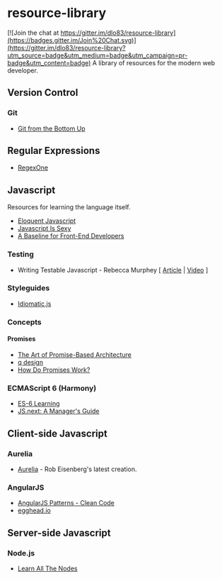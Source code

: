 # resource-library

[![Join the chat at https://gitter.im/dlo83/resource-library](https://badges.gitter.im/Join%20Chat.svg)](https://gitter.im/dlo83/resource-library?utm_source=badge&utm_medium=badge&utm_campaign=pr-badge&utm_content=badge)
A library of resources for the modern web developer.

## Version Control

### Git
- [Git from the Bottom Up](http://ftp.newartisans.com/pub/git.from.bottom.up.pdf)

## Regular Expressions
- [RegexOne](http://regexone.com/)

## Javascript
Resources for learning the language itself.
- [Eloquent Javascript](http://eloquentjavascript.net/)
- [Javascript Is Sexy](http://javascriptissexy.com/)
- [A Baseline for Front-End Developers](http://rmurphey.com/blog/2015/03/23/a-baseline-for-front-end-developers-2015/)

### Testing
- Writing Testable Javascript - Rebecca Murphey [ [Article](http://alistapart.com/article/writing-testable-javascript) |  [Video](https://www.youtube.com/watch?v=OzjogCFO4Zo) ]

### Styleguides
- [Idiomatic.js](https://github.com/rwaldron/idiomatic.js)

### Concepts

#### Promises
- [The Art of Promise-Based Architecture](http://rangle.io/blog/the-art-of-promise-based-architecture/)
- [q design](https://github.com/kriskowal/q/tree/v1/design)
- [How Do Promises Work?](http://robotlolita.me/2015/11/15/how-do-promises-work.html)

### ECMAScript 6 (Harmony)
- [ES-6 Learning](https://github.com/ericdouglas/ES6-Learning)
- [JS.next: A Manager's Guide](http://chimera.labs.oreilly.com/books/1234000001623/index.html)

## Client-side Javascript

### Aurelia
- [Aurelia](http://aurelia.io/index.html) - Rob Eisenberg's latest creation.

### AngularJS
- [AngularJS Patterns - Clean Code](http://www.pluralsight.com/courses/angularjs-patterns-clean-code)
- [egghead.io](https://egghead.io/)

## Server-side Javascript

### Node.js

- [Learn All The Nodes](http://www.learnallthenodes.com/)
